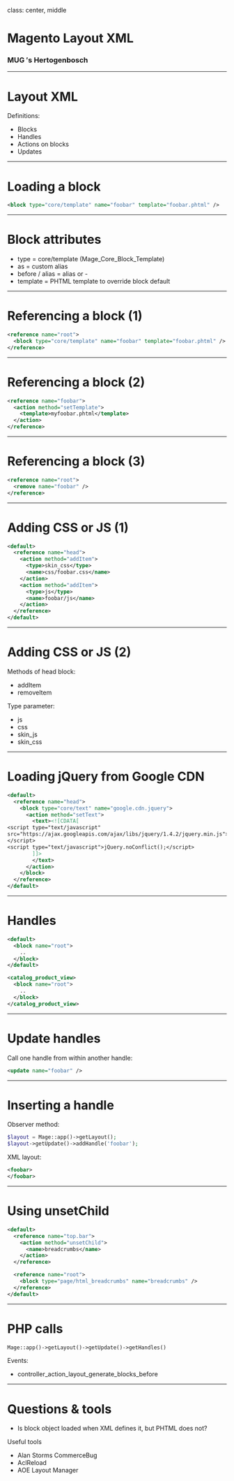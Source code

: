 class: center, middle
# Magento Layout XML
### MUG &prime;s Hertogenbosch

---
# Layout XML
Definitions:
* Blocks
* Handles
* Actions on blocks
* Updates

---
# Loading a block
```xml
<block type="core/template" name="foobar" template="foobar.phtml" />
```

---
# Block attributes
* type = core/template (Mage_Core_Block_Template)
* as = custom alias
* before / alias = alias or -
* template = PHTML template to override block default

---
# Referencing a block (1)
```xml
<reference name="root">
  <block type="core/template" name="foobar" template="foobar.phtml" />
</reference>
```

---
# Referencing a block (2)
```xml
<reference name="foobar">
  <action method="setTemplate">
    <template>myfoobar.phtml</template>
  </action>
</reference>
```

---
# Referencing a block (3)
```xml
<reference name="root">
  <remove name="foobar" />
</reference>
```

---
# Adding CSS or JS (1)
```xml
<default>
  <reference name="head">
    <action method="addItem">
      <type>skin_css</type>
      <name>css/foobar.css</name>
    </action>
    <action method="addItem">
      <type>js</type>
      <name>foobar/js</name>
    </action>
  </reference>
</default>
```

---
# Adding CSS or JS (2)
Methods of head block:
* addItem
* removeItem

Type parameter:
* js
* css
* skin_js
* skin_css

---
# Loading jQuery from Google CDN
```xml
<default>
  <reference name="head">
    <block type="core/text" name="google.cdn.jquery">
      <action method="setText">
        <text><![CDATA[
<script type="text/javascript" 
src="https://ajax.googleapis.com/ajax/libs/jquery/1.4.2/jquery.min.js">
</script>
<script type="text/javascript">jQuery.noConflict();</script>
        ]]>
        </text>
      </action>
    </block>
  </reference>
</default>
```

---
# Handles
```xml
<default>
  <block name="root">
    ..
  </block>  
</default>

<catalog_product_view>
  <block name="root">
    ..
  </block>  
</catalog_product_view>
```

---
# Update handles
Call one handle from within another handle:
```xml
<update name="foobar" /> 
```

---
# Inserting a handle
Observer method:
```php
$layout = Mage::app()->getLayout();
$layout->getUpdate()->addHandle('foobar');
```

XML layout:
```xml
<foobar>
</foobar>
```

---
# Using unsetChild
```xml
<default>
  <reference name="top.bar">
    <action method="unsetChild">
      <name>breadcrumbs</name>
    </action>
  </reference>

  <reference name="root">
    <block type="page/html_breadcrumbs" name="breadcrumbs" />
  </reference>
</default>
```

---
# PHP calls
```php
Mage::app()->getLayout()->getUpdate()->getHandles()
```

Events:
* controller_action_layout_generate_blocks_before

---
# Questions & tools
* Is block object loaded when XML defines it, but PHTML does not?

Useful tools
* Alan Storms CommerceBug
* AclReload
* AOE Layout Manager

